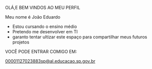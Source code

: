 OLÁ,E BEM VINDOS AO MEU PERFIL

Meu nome é João Eduardo

- Estou cursando o ensino médio
- Pretendo me desenvolver em TI
- garanto tentar ultizar este espaço para compartilhar meus
futuros projetos

VOCÊ PODE ENTRAR COMIGO EM:

00001127023883sp@al.educacao.sp.gov.br

